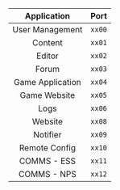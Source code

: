 |   Application    |  Port  |
| :--------------: | :----: |
| User Management  | `xx00` |
|     Content      | `xx01` |
|      Editor      | `xx02` |
|      Forum       | `xx03` |
| Game Application | `xx04` |
|   Game Website   | `xx05` |
|       Logs       | `xx06` |
|     Website      | `xx08` |
|     Notifier     | `xx09` |
|  Remote Config   | `xx10` |
|   COMMS - ESS    | `xx11` |
|   COMMS - NPS    | `xx12` |